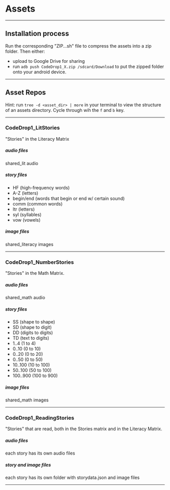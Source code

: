 # Assets
---

## Installation process
Run the corresponding "ZIP...sh" file to compress the assets into a zip folder. Then either:

- upload to Google Drive for sharing
- run `adb push CodeDrop1_X.zip /sdcard/Download` to put the zipped folder onto your android device.

---

## Asset Repos

Hint: run `tree -d <asset_dir> | more` in your terminal to view the structure of an assets directory. Cycle through wih the `f` and `b` key.

---

### CodeDrop1_LitStories
"Stories" in the Literacy Matrix

##### audio files
shared_lit audio


##### story files

- HF (high-frequency words)
- A-Z (letters)
- begin/end (words that begin or end w/ certain sound)
- comm (common words)
- ltr (letters)
- syl (syllables)
- vow (vowels)

##### image files
shared_literacy images


---
### CodeDrop1_NumberStories
"Stories" in the Math Matrix.

##### audio files
shared_math audio


##### story files

- SS (shape to shape)
- SD (shape to digit)
- DD (digits to digits)
- TD (text to digits)
- 1..4 (1 to 4)
- 0..10 (0 to 10)
- 0..20 (0 to 20)
- 0..50 (0 to 50)
- 10..100 (10 to 100)
- 50..100 (50 to 100)
- 100..900 (100 to 900)


##### image files
shared_math images
 

---
### CodeDrop1_ReadingStories
"Stories" that are read, both in the Stories matrix and in the Literacy Matrix.

##### audio files
each story has its own audio files


##### story and image files
each story has its own folder with storydata.json and image files

---